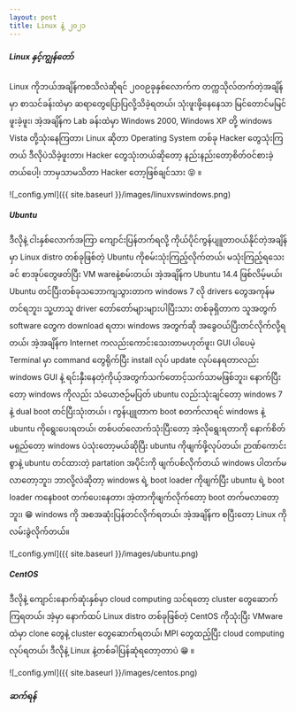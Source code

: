 ```yaml
---
layout: post
title: Linux နဲ့ ၂၀၂၁
---
```


##### Linux နှင့်ကျွန်တော်

Linux ကိုဘယ်အချိန်ကစသိလဲဆိုရင် ၂၀၀၉ခုနှစ်လောက်က တက္ကသိုလ်တက်တဲ့အချိန်မှာ စာသင်ခန်းထဲမှာ ဆရာတွေပြောပြလို့သိခဲ့ရတယ်၊ သုံးဖူးဖို့နေနေသာ မြင်တောင်မမြင်ဖူးခဲ့ဖူး၊ အဲ့အချိန်က Lab ခန်းထဲမှာ Windows 2000, Windows XP တို့ windows Vista တို့သုံးနေကြတာ၊ Linux ဆိုတာ Operating System တစ်ခု Hacker တွေသုံးကြတယ် ဒီလိုပဲသိခဲ့ဖူးတာ၊ Hacker တွေသုံးတယ်ဆိုတော့ နည်းနည်းတော့စိတ်ဝင်စားခဲ့တယ်ပေါ့၊ ဘာမှသာမသိတာ Hacker တော့ဖြစ်ချင်သား :stuck_out_tongue_closed_eyes: ။


![_config.yml]({{ site.baseurl }}/images/linuxvswindows.png)

##### Ubuntu
ဒီလိုနဲ့ ငါးနှစ်လောက်အကြာ ကျောင်းပြန်တက်ရလို့ ကိုယ်ပိုင်ကွန်ပျူတာဝယ်နိုင်တဲ့အချိန်မှာ Linux distro တစ်ခုဖြစ်တဲ့ Ubuntu ကိုစမ်းသုံးကြည့်လိုက်တယ်၊ မသုံးကြည့်ရသေးခင် စာအုပ်တွေဖတ်ပြီး VM wareနဲ့စမ်းတယ်၊ အဲ့အချိန်က Ubuntu 14.4 ဖြစ်လိမ့်မယ်၊ Ubuntu တင်ပြီးတစ်ခုသဘောကျသွားတာက windows 7 လို drivers တွေအကုန်မတင်ရဘူး၊ သူ့ဟာသူ driver တော်တော်များများပါပြီးသား တစ်ခုရှိတာက သူအတွက် software တွေက download ရဝာာ၊ windows အတွက်ဆို အခွေဝယ်ပြီးတင်လိုက်လို့ရတယ်၊ အဲ့အချိန်က Internet ကလည်းကောင်းသေးတာမဟုတ်ဖူး၊ GUI ပါပေမဲ့ Terminal မှာ command တွေရိုက်ပြီး install လုပ် update လုပ်နေရတာလည်း windows GUI နဲ့ ရင်းနှီးနေတဲ့ကိုယ့်အတွက်သက်တောင့်သက်သာမဖြစ်ဘူး၊ နောက်ပြီးတော့ windows ကိုလည်း သံယောဇဉ်မပြတ် ubuntu လည်းသုံးချင်တော့ windows 7 နဲ့ dual boot တင်ပြီးသုံးတယ်၊ ၊ ကွန်ပျူတာက boot စတက်လာရင် windows နဲ့ ubuntu ကိုရွေးပေးရတယ်၊ တစ်ပတ်လောက်သုံးပြီးတော့ အဲ့လိုရွေးရဝာာကို နောက်စိတ်မရှည်တော့ windows ပဲသုံးတော့မယ်ဆိုပြီး ubuntu ကိုဖျက်ဖို့လုပ်တယ်၊ ဉာဏ်ကောင်းစွာနဲ့ ubuntu တင်ထားတဲ့ partation အပိုင်းကို ဖျက်ပစ်လိုက်တယ် windows ပါတက်မလာတော့ဘူး၊ ဘာလို့လဲဆိုတာ့ windows ရဲ့ boot loader ကိုဖျက်ပြီး ubuntu ရဲ့ boot loader ကနေboot တက်ပေးနေတာ၊ အဲ့တာကိုဖျက်လိုက်တော့ boot တက်မလာတော့ဘူး၊ :grin: windows ကို အစအဆုံးပြန်တင်လိုက်ရတယ်၊ အဲ့အချိန်က စပြီးတော့ Linux ကိုလမ်းခွဲလိုက်တယ်။


![_config.yml]({{ site.baseurl }}/images/ubuntu.png)

##### CentOS

ဒီလိုနဲ့ ကျောင်းနောက်ဆုံးနှစ်မှာ cloud computing သင်ရတော့ cluster တွေဆောက်ကြရတယ်၊ အဲ့မှာ နောက်ထပ် Linux distro တစ်ခုဖြစ်တဲ့ CentOS ကိုသုံးပြီး VMware ထဲမှာ clone တွေနဲ့ cluster တွေဆောက်ရတယ်၊ MPI တွေထည့်ပြီး cloud computing လုပ်ရတယ်၊ ဒီလိုနဲ့ Linux နဲ့တစ်ခါပြန်ဆုံရတော့တာပဲ :grin: ။

![_config.yml]({{ site.baseurl }}/images/centos.png)

##### ဆက်ရန်